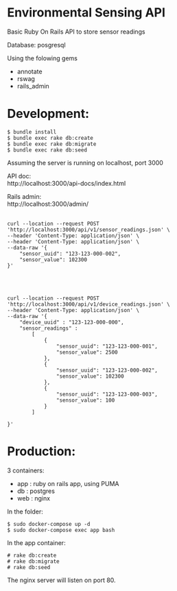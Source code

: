 # Environmental Sensing  API

Basic Ruby On Rails API to store sensor readings

Database: posgresql

Using the folowing gems
- annotate
- rswag
- rails_admin


Development:
============
``` shell script
$ bundle install
$ bundle exec rake db:create
$ bundle exec rake db:migrate
$ bundle exec rake db:seed
```


Assuming the server is running on localhost, port 3000

API doc: 
<br> http://localhost:3000/api-docs/index.html

Rails admin: 
<br>http://localhost:3000/admin/
<br></br>
```
curl --location --request POST 'http://localhost:3000/api/v1/sensor_readings.json' \
--header 'Content-Type: application/json' \
--header 'Content-Type: application/json' \
--data-raw '{
    "sensor_uuid": "123-123-000-002",
    "sensor_value": 102300
}'
```
<br></br>
```
curl --location --request POST 'http://localhost:3000/api/v1/device_readings.json' \
--header 'Content-Type: application/json' \
--data-raw '{
	"device_uuid" : "123-123-000-000",
	"sensor_readings" :
		[
			{
				"sensor_uuid": "123-123-000-001",
    			"sensor_value": 2500
			},
			{
				"sensor_uuid": "123-123-000-002",
    			"sensor_value": 102300
			},
			{
				"sensor_uuid": "123-123-000-003",
    			"sensor_value": 100
			}
		]
    
}'
```

Production:
============

3 containers:
* app : ruby on rails app, using PUMA
* db  : postgres
* web : nginx

In the folder:
```shell script
$ sudo docker-compose up -d
$ sudo docker-compose exec app bash
```

In the app container:
```shell script
# rake db:create
# rake db:migrate
# rake db:seed
```

The nginx server will listen on port 80.